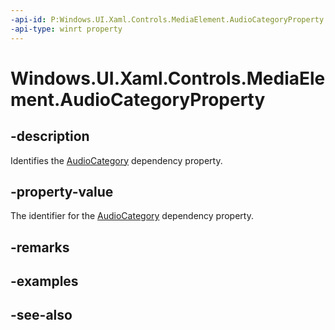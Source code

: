 ```yaml
---
-api-id: P:Windows.UI.Xaml.Controls.MediaElement.AudioCategoryProperty
-api-type: winrt property
---
```


<!-- Property syntax
public Windows.UI.Xaml.DependencyProperty AudioCategoryProperty { get; }
-->

# Windows.UI.Xaml.Controls.MediaElement.AudioCategoryProperty

## -description
Identifies the [AudioCategory](mediaelement_audiocategory.md) dependency property.


## -property-value
The identifier for the [AudioCategory](mediaelement_audiocategory.md) dependency property.

## -remarks

## -examples

## -see-also
